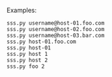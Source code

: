 Examples:

    sss.py username@host-01.foo.com
    sss.py username@host-02.foo.com
    sss.py username@host-03.bar.com
    sss.py host-01.foo.com
    sss.py host-01
    sss.py host 1
    sss.py host 2
    sss.py foo 2
